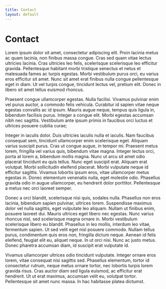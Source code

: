 ```yaml
---
title: Contact
layout: default
---
```


# Contact

Lorem ipsum dolor sit amet, consectetur adipiscing elit. Proin lacinia metus ac quam lacinia, non finibus massa congue. Cras sed quam vitae lectus ultricies lacinia. Cras ultricies leo felis, scelerisque scelerisque leo efficitur gravida. Pellentesque habitant morbi tristique senectus et netus et malesuada fames ac turpis egestas. Morbi vestibulum purus orci, eu varius eros efficitur sit amet. Nunc sit amet erat finibus nulla congue pellentesque eget in diam. Ut vel turpis congue, tincidunt lectus vel, pretium elit. Donec in libero sit amet tellus euismod rhoncus.

Praesent congue ullamcorper egestas. Nulla facilisi. Vivamus pulvinar enim vel purus auctor, a commodo felis vehicula. Curabitur id sapien vitae neque egestas convallis ac id ipsum. Mauris augue neque, tempus quis ligula in, bibendum facilisis purus. Integer a congue elit. Morbi egestas accumsan nibh nec sagittis. Vestibulum ante ipsum primis in faucibus orci luctus et ultrices posuere cubilia curae;

Integer in iaculis dolor. Duis ultricies iaculis nulla et iaculis. Nam faucibus consequat sem, tincidunt ullamcorper enim scelerisque eget. Aliquam varius suscipit purus. Cras ut congue augue, in tempor mi. Praesent metus lorem, fringilla vel varius quis, bibendum vitae magna. Integer lectus orci, porta at lorem a, bibendum mollis magna. Nunc ut arcu sit amet odio placerat tincidunt eu quis tellus. Nunc eget suscipit erat. Aliquam erat volutpat. Morbi sollicitudin eleifend placerat. Morbi vulputate neque id efficitur sagittis. Vivamus lobortis ipsum eros, vitae ullamcorper metus egestas in. Donec elementum venenatis nulla, eget molestie odio. Phasellus gravida odio in augue ullamcorper, eu hendrerit dolor porttitor. Pellentesque a metus nec orci laoreet semper.

Donec a orci blandit, scelerisque nisi quis, sodales nulla. Phasellus non eros lacinia, bibendum sapien pulvinar, ultrices lorem. Suspendisse maximus dolor vel nulla sagittis, eget vulputate leo aliquam. Nullam ut finibus enim, posuere laoreet dui. Mauris ultrices eget libero nec egestas. Nunc varius rhoncus nisl, sed scelerisque magna ornare in. Morbi vestibulum scelerisque libero eu blandit. Phasellus in leo mollis, interdum leo vitae, fermentum sapien. Ut sed velit eget nisl posuere commodo. Nullam tellus purus, condimentum quis eros non, fringilla dictum neque. Aenean id felis eleifend, feugiat elit eu, aliquet neque. In ut orci nisi. Nunc ac justo metus. Donec pharetra accumsan diam, id suscipit erat vulputate id.

Vivamus ullamcorper ultrices odio tincidunt vulputate. Integer ornare eros lorem, vitae consequat nisi sagittis sed. Phasellus elementum, tortor id consectetur rutrum, neque metus ornare tortor, nec lobortis turpis lorem gravida risus. Cras auctor diam sed ligula euismod, ac efficitur erat hendrerit. Ut ut erat maximus, accumsan velit eu, volutpat tortor. Pellentesque sit amet nunc massa. In hac habitasse platea dictumst.
